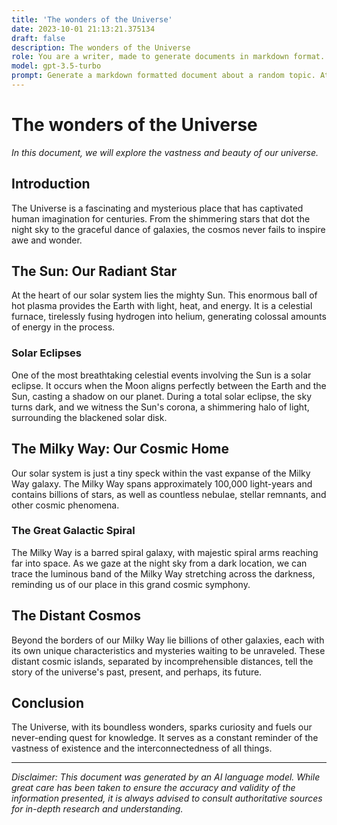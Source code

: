 ```yaml
---
title: 'The wonders of the Universe'
date: 2023-10-01 21:13:21.375134
draft: false
description: The wonders of the Universe
role: You are a writer, made to generate documents in markdown format. It is very important that all of the documents you generate are in valid markdown format.
model: gpt-3.5-turbo
prompt: Generate a markdown formatted document about a random topic. At the bottom, include a disclaimer explaining that the document was generated by you. The first line of the document should be the title. Make sure that the entire document is in proper markdown format, using a mix of various tags to make the document visually appealing.
---
```


# The wonders of the Universe

*In this document, we will explore the vastness and beauty of our universe.*

## Introduction

The Universe is a fascinating and mysterious place that has captivated human imagination for centuries. From the shimmering stars that dot the night sky to the graceful dance of galaxies, the cosmos never fails to inspire awe and wonder.

## The Sun: Our Radiant Star

At the heart of our solar system lies the mighty Sun. This enormous ball of hot plasma provides the Earth with light, heat, and energy. It is a celestial furnace, tirelessly fusing hydrogen into helium, generating colossal amounts of energy in the process.

### Solar Eclipses

One of the most breathtaking celestial events involving the Sun is a solar eclipse. It occurs when the Moon aligns perfectly between the Earth and the Sun, casting a shadow on our planet. During a total solar eclipse, the sky turns dark, and we witness the Sun's corona, a shimmering halo of light, surrounding the blackened solar disk.

## The Milky Way: Our Cosmic Home

Our solar system is just a tiny speck within the vast expanse of the Milky Way galaxy. The Milky Way spans approximately 100,000 light-years and contains billions of stars, as well as countless nebulae, stellar remnants, and other cosmic phenomena.

### The Great Galactic Spiral

The Milky Way is a barred spiral galaxy, with majestic spiral arms reaching far into space. As we gaze at the night sky from a dark location, we can trace the luminous band of the Milky Way stretching across the darkness, reminding us of our place in this grand cosmic symphony.

## The Distant Cosmos

Beyond the borders of our Milky Way lie billions of other galaxies, each with its own unique characteristics and mysteries waiting to be unraveled. These distant cosmic islands, separated by incomprehensible distances, tell the story of the universe's past, present, and perhaps, its future.

## Conclusion

The Universe, with its boundless wonders, sparks curiosity and fuels our never-ending quest for knowledge. It serves as a constant reminder of the vastness of existence and the interconnectedness of all things.

---

*Disclaimer: This document was generated by an AI language model. While great care has been taken to ensure the accuracy and validity of the information presented, it is always advised to consult authoritative sources for in-depth research and understanding.*